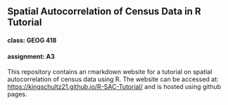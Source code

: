 ## Spatial Autocorrelation of Census Data in R Tutorial
#### class: GEOG 418
#### assignment: A3

This repository contains an rmarkdown website for a tutorial on spatial autocorrelation of census data using R.
The website can be accessed at: https://kingschultz21.github.io/R-SAC-Tutorial/ and is hosted using github pages.
